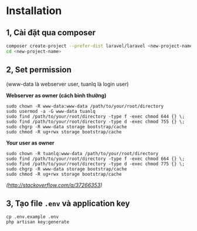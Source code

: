 # Installation

## 1, Cài đặt qua composer

```bash
composer create-project --prefer-dist laravel/laravel <new-project-name>
cd <new-project-name>
```

## 2, Set permission

(www-data là webserver user, tuanlq là login user)

**Webserver as owner (cách bình thường)**

```shell
sudo chown -R www-data:www-data /path/to/your/root/directory
sudo usermod -a -G www-data tuanlq
sudo find /path/to/your/root/directory -type f -exec chmod 644 {} \;
sudo find /path/to/your/root/directory -type d -exec chmod 755 {} \;
sudo chgrp -R www-data storage bootstrap/cache
sudo chmod -R ug+rwx storage bootstrap/cache
```

**Your user as owner**

```
sudo chown -R tuanlq:www-data /path/to/your/root/directory
sudo find /path/to/your/root/directory -type f -exec chmod 664 {} \;
sudo find /path/to/your/root/directory -type d -exec chmod 775 {} \;
sudo chgrp -R www-data storage bootstrap/cache
sudo chmod -R ug+rwx storage bootstrap/cache
```

_(http://stackoverflow.com/a/37266353)_

## 3, Tạo file `.env` và application key

```
cp .env.example .env
php artisan key:generate
```
